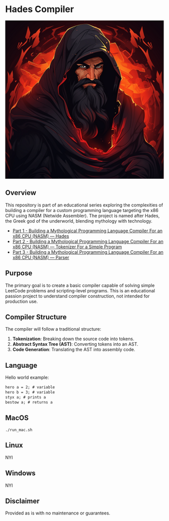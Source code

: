 # Hades Compiler

![hades](assets/hades.png)

## Overview
This repository is part of an educational series exploring the complexities of building a compiler for a custom programming language targeting the x86 CPU using NASM (Netwide Assembler). The project is named after Hades, the Greek god of the underworld, blending mythology with technology.

 * [Part 1 - Building a Mythological Programming Language Compiler For an x86 CPU (NASM) — Hades](https://adriannenu.medium.com/building-a-mythological-programming-language-compiler-for-an-x86-cpu-nasm-part-i-hades-8543c2b6a920)
 * [Part 2 - Building a Mythological Programming Language Compiler For an x86 CPU (NASM) — Tokenizer For a Simple Program]([https://adriannenu.medium.com/building-a-mythological-programming-language-compiler-for-an-x86-cpu-nasm-part-i-hades-8543c2b6a920](https://adriannenu.medium.com/building-a-mythological-programming-language-compiler-for-an-x86-cpu-nasm-part-ii-tokenizer-7c338704aebe))
 * [Part 3 - Building a Mythological Programming Language Compiler For an x86 CPU (NASM) — Parser](https://medium.com/@adriannenu/building-a-mythological-programming-language-compiler-for-an-x86-cpu-nasm-part-iii-parser-24ae900aed4d)

## Purpose
The primary goal is to create a basic compiler capable of solving simple LeetCode problems and scripting-level programs. This is an educational passion project to understand compiler construction, not intended for production use.

## Compiler Structure
The compiler will follow a traditional structure:
1. **Tokenization**: Breaking down the source code into tokens.
2. **Abstract Syntax Tree (AST)**: Converting tokens into an AST.
3. **Code Generation**: Translating the AST into assembly code.


## Language

Hello world example:
```
hero a = 2; # variable
hero b = 3; # variable
styx a; # prints a
bestow a; # returns a
```

## MacOS

```
./run_mac.sh
```

## Linux

NYI

## Windows

NYI

## Disclaimer

Provided as is with no maintenance or guarantees.
